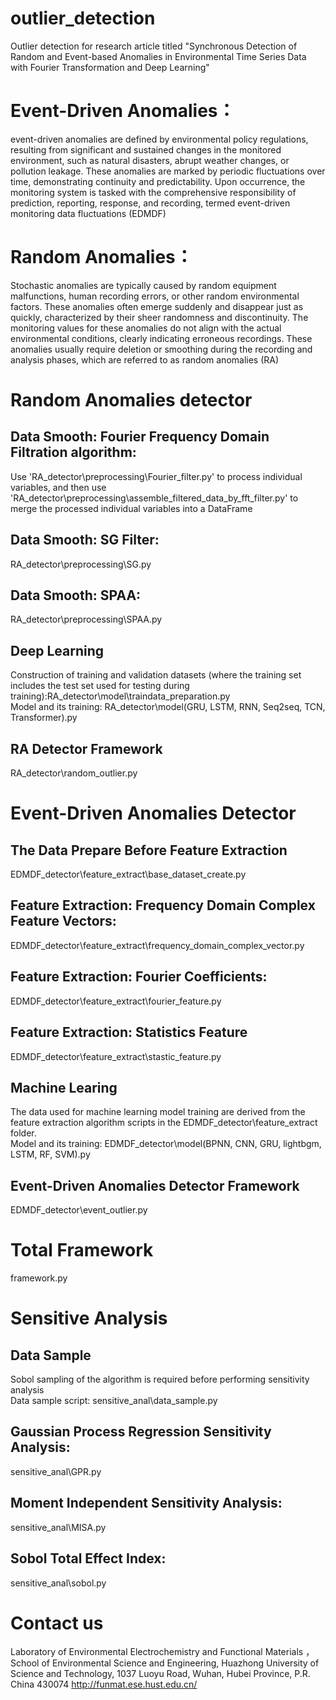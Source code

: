 # outlier_detection
Outlier detection for research article titled "Synchronous Detection of Random and Event-based Anomalies in Environmental Time Series Data with Fourier Transformation and Deep Learning"


# Event-Driven Anomalies：
event-driven anomalies are defined by environmental policy regulations, resulting from significant and sustained changes in the monitored environment, such as natural disasters, abrupt weather changes, or pollution leakage. These anomalies are marked by periodic fluctuations over time, demonstrating continuity and predictability. Upon occurrence, the monitoring system is tasked with the comprehensive responsibility of prediction, reporting, response, and recording, termed event-driven monitoring data fluctuations (EDMDF) 
# Random Anomalies：
Stochastic anomalies are typically caused by random equipment malfunctions, human recording errors, or other random environmental factors. These anomalies often emerge suddenly and disappear just as quickly, characterized by their sheer randomness and discontinuity. The monitoring values for these anomalies do not align with the actual environmental conditions, clearly indicating erroneous recordings. These anomalies usually require deletion or smoothing during the recording and analysis phases, which are referred to as random anomalies (RA)


# Random Anomalies detector
## Data Smooth: Fourier Frequency Domain Filtration algorithm: 
Use 'RA_detector\preprocessing\Fourier_filter.py' to process individual variables, and then use 'RA_detector\preprocessing\assemble_filtered_data_by_fft_filter.py' to merge the processed individual variables into a DataFrame
## Data Smooth: SG Filter:
RA_detector\preprocessing\SG.py
## Data Smooth: SPAA:
RA_detector\preprocessing\SPAA.py
## Deep Learning
Construction of training and validation datasets (where the training set includes the test set used for testing during training):RA_detector\model\traindata_preparation.py  <br>
Model and its training: RA_detector\model\(GRU, LSTM, RNN, Seq2seq, TCN, Transformer).py
## RA Detector Framework
RA_detector\random_outlier.py

# Event-Driven Anomalies Detector
## The Data Prepare Before Feature Extraction
EDMDF_detector\feature_extract\base_dataset_create.py
## Feature Extraction: Frequency Domain Complex Feature Vectors:
EDMDF_detector\feature_extract\frequency_domain_complex_vector.py
## Feature Extraction: Fourier Coefficients:
EDMDF_detector\feature_extract\fourier_feature.py
## Feature Extraction: Statistics Feature
EDMDF_detector\feature_extract\stastic_feature.py
## Machine Learing
The data used for machine learning model training are derived from the feature extraction algorithm scripts in the EDMDF_detector\feature_extract folder. <br>
Model and its training: EDMDF_detector\model\(BPNN, CNN, GRU, lightbgm, LSTM, RF, SVM).py
## Event-Driven Anomalies Detector Framework
EDMDF_detector\event_outlier.py

# Total Framework
framework.py

# Sensitive Analysis
## Data Sample
Sobol sampling of the algorithm is required before performing sensitivity analysis <br>
Data sample script: sensitive_anal\data_sample.py
## Gaussian Process Regression Sensitivity Analysis: 
sensitive_anal\GPR.py
## Moment Independent Sensitivity Analysis:
sensitive_anal\MISA.py
## Sobol Total Effect Index:
sensitive_anal\sobol.py

# Contact us
Laboratory of Environmental Electrochemistry and Functional Materials ，School of Environmental Science and Engineering, Huazhong University of Science and Technology, 1037 Luoyu Road, Wuhan, Hubei Province, P.R. China 430074
http://funmat.ese.hust.edu.cn/
